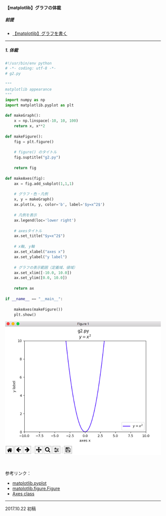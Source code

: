 #### 【matplotlib】グラフの体裁
##### 前提
- <u> [【matplotlib】グラフを書く](./g1.md)</u>
---
##### 1. 体裁

```python
#!/usr/bin/env python
# -*- coding: utf-8 -*-
# g2.py

"""
matplotlib appearance
"""
import numpy as np
import matplotlib.pyplot as plt

def makeGraph():
    x = np.linspace(-10, 10, 100)
    return x, x**2

def makeFigure():
    fig = plt.figure()

    # figure() のタイトル
    fig.suptitle("g2.py")

    return fig

def makeAxes(fig):
    ax = fig.add_subplot(1,1,1)

    # グラフ・色・凡例
    x, y = makeGraph()
    ax.plot(x, y, color='b', label='$y=x^2$')

    # 凡例を表示
    ax.legend(loc='lower right')

    # axesタイトル
    ax.set_title("$y=x^2$")

    # x軸, y軸
    ax.set_xlabel("axes x")
    ax.set_ylabel("y label")

    # グラフの表示範囲（定義域、値域）
    ax.set_xlim([-10.0, 10.0])
    ax.set_ylim([0.0, 10.0])

    return ax

if __name__ == "__main__":

    makeAxes(makeFigure())
    plt.show()
```

![](./img/g2.png)

<br>

参考リンク：<br>
- <u>[matplotlib.pyplot](https://matplotlib.org/devdocs/api/pyplot_summary.html)</u>
- <u>[matplotlib.figure.Figure](https://matplotlib.org/devdocs/api/_as_gen/matplotlib.figure.Figure.html#matplotlib.figure.Figure)</u>
- <u>[Axes class](https://matplotlib.org/api/axes_api.html)</u>
---
2017.10.22 初稿
